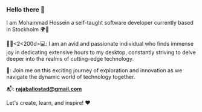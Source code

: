 ### Hello there 👋

I am Mohammad Hossein a self-taught software developer currently based in Stockholm 🌍🥶

👨🏻<2<200d>💻: I am an avid and passionate individual who finds immense joy in dedicating extensive hours to my desktop, constantly striving to delve deeper into the realms of cutting-edge technology.

🤝: Join me on this exciting journey of exploration and innovation as we navigate the dynamic world of technology together.

📬: **rajabaliostad@gmail.com**


Let's create, learn, and inspire! ❤️
